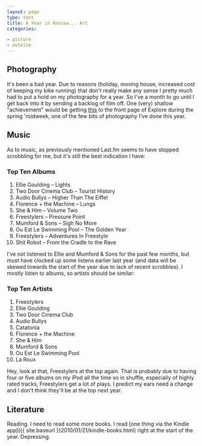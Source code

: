```yaml
---
layout: page
type: text
title: A Year in Review... Art
categories: 

- picture
- owtelse
---
```

## Photography

It's been a bad year. Due to reasons (holiday, moving house, increased cost of keeping my bike running) that don't really make any sense I pretty much had to put a hold on my photography for a year. So I've a month to go until I get back into it by sending a backlog of film off. One (very) shallow "achievement" would be getting [this](http://www.flickr.com/photos/i-5-m/4586247655/) to the front page of Explore during the spring 'roidweek, one of the few bits of photography I've done this year.  

## Music 

As to music, as previously mentioned Last.fm seems to have stopped scrobbling for me, but it's still the best indication I have:

### Top Ten Albums

1.   Ellie Goulding – Lights
2.   Two Door Cinema Club – Tourist History
3.   Audio Bullys – Higher Than The Eiffel   
4.   Florence + the Machine – Lungs
5.   She &amp; Him – Volume Two
6.   Freestylers – Pressure Point
7.   Mumford &amp; Sons – Sigh No More   
8.   Ou Est Le Swimming Pool – The Golden Year
9.   Freestylers – Adventures In Freestyle
10.  Shit Robot – From the Cradle to the Rave

I've not listened to Ellie and Mumford &amp; Sons for the past few months, but must have clocked up some listens earlier last year (and data will be skewed towards the start of the year due to lack of recent scrobbles). I mostly listen to albums, so artists should be similar: 
 
### Top Ten Artists

1.   Freestylers
2.   Ellie Goulding
3.   Two Door Cinema Club
4.   Audio Bullys
5.   Catatonia
6.   Florence + the Machine
7.   She &amp; Him
8.   Mumford &amp; Sons
9.   Ou Est Le Swimming Pool
10.  La Roux

Hey, look at that, Freestylers at the top again. That is probably due to having four or five albums on my iPod all the time so in shuffle, especially of highly rated tracks, Freestylers get a lot of plays. I predict my ears need a change and I don't think they'll be at the top next year.  

## Literature

Reading. I need to read some more books. I read [one thing via the Kindle app]({{ site.baseurl }}2010/01/21/kindle-books.html) right at the start of the year. Depressing. 

